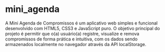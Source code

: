 # mini_agenda
A Mini Agenda de Compromissos é um aplicativo web simples e funcional desenvolvido com HTML5, CSS3 e JavaScript puro.  O objetivo principal do projeto é permitir que o(a) usuário(a) registre, visualize e remova compromissos de forma prática e intuitiva, com os dados sendo armazenados localmente no navegador através da API localStorage.
